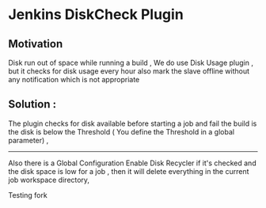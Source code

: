 Jenkins DiskCheck Plugin
=============
 
Motivation
---------
 Disk run out of space while running a build , We do use Disk Usage plugin , but it checks for disk usage every hour also mark the slave offline without any notification which is not appropriate

Solution :
--------
 The plugin checks for disk available before starting a job and fail the build is the disk is below the Threshold ( You define the Threshold in a global parameter) , 

-------------
Also there is a Global Configuration Enable Disk Recycler if it's checked  and the disk space is low for a job , then it will delete everything in the current job workspace directory,

Testing fork
